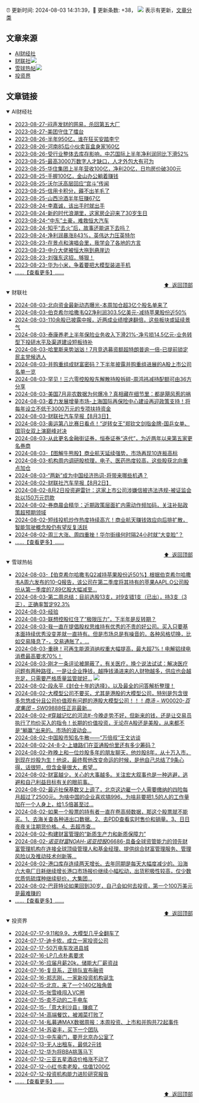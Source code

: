 ##

:alarm_clock: 更新时间: 2024-08-03 14:31:39，:rocket: 更新条数: +38， ![](/assets/dot.png) 表示有更新，[文章分类](/TAGS.md)

## 文章来源

- [AI财经社](#ai财经社)  
- [财联社](#财联社)![](/assets/dot.png)   
- [雪球热帖](#雪球热帖)![](/assets/dot.png)   
- [投资界](#投资界)  

## 文章链接

<details open>
<summary id="ai财经社">
 AI财经社
</summary>


- [2023-08-27-闷声发财的网易，杀回第五大厂](https://www.aicaijing.com.cn/article/18610)  
- [2023-08-27-美团守住了擂台](https://www.aicaijing.com.cn/article/18611)  
- [2023-08-26-半年950亿，谁在狂买安踏李宁](https://www.aicaijing.com.cn/article/18607)  
- [2023-08-26-河南85后小伙卖盲盒身家160亿](https://www.aicaijing.com.cn/article/18608)  
- [2023-08-26-受行业整体去库存影响，中芯国际上半年净利润同比下滑52%](https://www.aicaijing.com.cn/article/18609)  
- [2023-08-25-最高3000万数字人才缺口，人才外包大有可为](https://www.aicaijing.com.cn/article/18601)  
- [2023-08-25-华住集团上半年营收100亿，净利20亿，日均房价破300元](https://www.aicaijing.com.cn/article/18602)  
- [2023-08-25-手握100亿，金山办公躺着赚钱](https://www.aicaijing.com.cn/article/18603)  
- [2023-08-25-沃尔沃高层回应“宫斗”传闻](https://www.aicaijing.com.cn/article/18604)  
- [2023-08-25-信用卡积分，薅不出羊毛了](https://www.aicaijing.com.cn/article/18605)  
- [2023-08-25-山西汾酒半年狂赚67亿](https://www.aicaijing.com.cn/article/18606)  
- [2023-08-24-李嘉诚，该出手时就出手](https://www.aicaijing.com.cn/article/18596)  
- [2023-08-24-新的时代浪潮里，这家房企迎来了30岁生日](https://www.aicaijing.com.cn/article/18597)  
- [2023-08-24-“中东”土豪，难救恒大汽车](https://www.aicaijing.com.cn/article/18598)  
- [2023-08-24-知乎“去火”后，故事还能讲下去吗？](https://www.aicaijing.com.cn/article/18599)  
- [2023-08-24-净利润暴涨843%，英伟达力压英特尔](https://www.aicaijing.com.cn/article/18600)  
- [2023-08-23-在景点和演唱会里，我学会了各地的方言](https://www.aicaijing.com.cn/article/18591)  
- [2023-08-23-中介大佬被恒大拖到悬崖边](https://www.aicaijing.com.cn/article/18592)  
- [2023-08-23-刘强东这招，够狠！](https://www.aicaijing.com.cn/article/18593)  
- [2023-08-23-华为小米，争着要把大模型装进手机](https://www.aicaijing.com.cn/article/18594)  
- [......【查看更多】......](/details/AI财经社.md)

<div align="right"><a href="#文章来源">⬆ &nbsp;返回顶部</a></div>
</details>

<details open>
<summary id="财联社">
 财联社
</summary>


- [2024-08-03-北向资金最新动态曝光-本周加仓超3亿个股名单来了](https://www.cls.cn/detail/1753193)  
- [2024-08-03-伯克希尔哈撒韦Q2净利润303.5亿美元-减持苹果股份近50%](https://www.cls.cn/detail/1718633)  
- [2024-08-03-110余股已披露中报，近两成业绩增速翻倍，这些板块或延续景气](https://www.cls.cn/detail/1753292)  
- [2024-08-03-泰康养老上半年保险业务收入下滑21%-净亏损14.5亿元-业务转型下投研水平及渠道建设短板待补](https://www.cls.cn/detail/1753239)  
- [2024-08-03-哈里斯来势汹汹！7月竞选募资额超特朗普逾一倍-已提前锁定民主党候选人](https://www.cls.cn/detail/1753249)  
- [2024-08-03-并购重组成财富密码？下半年披露并购重组进展的A股上市公司名单一览](https://www.cls.cn/detail/1752314)  
- [2024-08-03-罕见！三六零控股股东解散持股拆碎-周鸿祎减持配额可由36方分享](https://www.cls.cn/detail/1753218)  
- [2024-08-03-美国7月非农数据为何爆冷？真相藏在细节里：都是飓风惹的祸](https://www.cls.cn/detail/1753168)  
- [2024-08-03-着力发展增量市场-上海国际再保险中心建设再迎政策支持！将每年设立不低于3000万元的专项扶持资金](https://www.cls.cn/detail/1753154)  
- [2024-08-03-财联社汽车早报【8月3日】](https://www.cls.cn/detail/1753163)  
- [2024-08-03-奥运第八比赛日看点！“逆转女王”郑钦文剑指金牌-国乒女单、国羽女双上演巅峰对决](https://www.cls.cn/detail/1753172)  
- [2024-08-03-从此更名金融街证券，恒泰证券“迭代”，为近两年以来第五家更名券商](https://www.cls.cn/detail/1753178)  
- [2024-08-03-【图解牛熊股】商业航天延续强势，市场再现10连板高标](https://www.cls.cn/detail/1753223)  
- [2024-08-03-机构周内调研股梳理，电子、医药热度较高，这些股获北向重点加仓](https://www.cls.cn/detail/1753258)  
- [2024-08-03-“两新”成为中国经济热词-将带来哪些机遇？](https://www.cls.cn/detail/786373)  
- [2024-08-02-财联社汽车早报【8月2日】](https://www.cls.cn/detail/1751939)  
- [2024-08-02-8月2日投资避雷针：这家上市公司涉嫌信披违法违规-被证监会处以150万元罚款](https://www.cls.cn/detail/1751904)  
- [2024-08-02-券商晨会精华：近期政策层面扩内需动作频加码，关注补贴政策超预期领域](https://www.cls.cn/detail/1751909)  
- [2024-08-02-短线投机炒作热度持续高亢！商业航天赚钱效应向后排扩散，智能驾驶概念股仍有望反复活跃](https://www.cls.cn/detail/1751984)  
- [2024-08-02-周三大涨、周四重挫！华尔街缘何时隔24小时就“大变脸”？](https://www.cls.cn/detail/1751994)  
- [......【查看更多】......](/details/财联社.md)

<div align="right"><a href="#文章来源">⬆ &nbsp;返回顶部</a></div>
</details>

<details open>
<summary id="雪球热帖">
 雪球热帖
</summary>


- [2024-08-03-【伯克希尔哈撒韦Q2减持苹果股份近50%】根据伯克希尔哈撒韦A周六发布的10-Q报告，该公司在第二季度将其持有的苹果AAPL.O公司股份从第一季度的7.89亿股大幅减至...](https://xueqiu.com/5124430882/299814066)  
- [2024-08-03-第二周总结：目前选股13支，对9支错1支（已出），持3支（3正），正确率暂定92.3%](https://xueqiu.com/8963143882/299806430)  
- [2024-08-03-经验](https://xueqiu.com/2340613631/299783536)  
- [2024-08-03-联想控股扛住了“极限压力”，下半年是反转期？](https://xueqiu.com/9210717241/299782912)  
- [2024-08-03-我一直在提倡股权思维持有优秀的不贵的好公司。买入只要基本面持续优秀没变差就一直持有。但是市场总是有噪音的，各种风格切换，比如交易降息了-，交易通胀了，...](https://xueqiu.com/9887656769/299789081)  
- [2024-08-03-重磅！可再生能源消纳权重大幅提高，最大超7%！电解铝绿电消费最高要求70%！](https://xueqiu.com/2733868088/299785010)  
- [2024-08-03-刚才一条评论被屏蔽了，有关医疗，换个说法试试：解决医疗问题有两种路径，一是让企业挣钱，越挣钱涌进来的人财物越多，供应也会越充足，只需要严格质量监管就好...](https://xueqiu.com/7355827634/299802630) ![](/assets/new.png)  
- [2024-08-02-段永平《封仓十年的选择》，以及最全的问答解析整理！](https://xueqiu.com/8959246745/299723801)  
- [2024-08-02-大模型公司不要买，尤其是港股的大模型公司，特别是包含很多忽悠成分且公司价值观有问题的港股大模型公司！！！$商汤-W00020$-$百度集团-SW09888$任正非最新...](https://xueqiu.com/8320943040/299691695)  
- [2024-08-02-#穿越记忆的河流#-今晚走势不好，但新来的钱，还是让交易员执行了均价买入的指令！长期的价值投资，无论在A股还是美股，从来都不是“躺赢”出来的。市场的波动会...](https://xueqiu.com/1102105103/299763039)  
- [2024-08-02-中国股市知名牛散——“万倍叔”王文访谈](https://xueqiu.com/1448207174/299681121)  
- [2024-08-02-24-8-2-上塘路们在亚通股份里还有多少筹码？](https://xueqiu.com/8772786299/299745741)  
- [2024-08-02-昨晚上和一位炒股多年的朋友聊天，他炒股8年，从十万入市，到现在炒股为生！他说，最终帮他改变命运的时候，是他自己总结了9条心得，话很短，但含金量很大，希望...](https://xueqiu.com/1461471898/299662134)  
- [2024-08-02-财富越少，关心的大事越多。关注宏大叙事也是一种逃避，逃避和自己利益目标有关的眼前事。](https://xueqiu.com/6451611049/299651279)  
- [2024-08-02-最近社保基数又上调了，北京这边雇一个人需要缴纳的四险每月超过了2500元。为啥中国的企业喜欢搞996，为啥非要把1.5的人的工作量加在一个人身上，给1.5倍甚至过...](https://xueqiu.com/5819606767/299643935)  
- [2024-08-02-如果一个股票的持有者一直在卷高频数据，那这个股票就不能买。1、去海关查各种进出口数据。2、去PDD查看实时售价和销量。3、日日夜夜关注期货价格。4、去超市查...](https://xueqiu.com/6876843497/299660080)  
- [2024-08-02-构建财富管理的“新质生产力和新质保障力”](https://xueqiu.com/4712978991/299668354)  
- [2024-08-02-$诺亚财富NOAH$-$诺亚控股06686$-具备全球资管能力的领先财富管理机构在连接全球顶级管理人和基金经理、提供综合财富管理服务、管理风险以及推动技术创新等...](https://xueqiu.com/4342399646/299658737)  
- [2024-08-02-港口库存连续两天增长。去年同期是每天大幅度减少的。沿海六大电厂日耗继续增长港口市场报价继续小幅松动，出货积极性较高，仅少数优质低硫煤种继续挺价，大集团...](https://xueqiu.com/2241249492/299735540)  
- [2024-08-02-巴菲特论如果回到30岁，自己会如何去投资，第一个100万美元是最难赚的](https://xueqiu.com/1830611415/299681020)  
- [......【查看更多】......](/details/雪球热帖.md)

<div align="right"><a href="#文章来源">⬆ &nbsp;返回顶部</a></div>
</details>

<details open>
<summary id="投资界">
 投资界
</summary>


- [2024-07-17-9.11和9.9，大模型几乎全翻车了](https://posts.careerengine.us/p/6697778c44726b29bffa3a09)  
- [2024-07-17-迪卡侬，成立一家投资公司](https://posts.careerengine.us/p/6697778c44726b29bffa3a01)  
- [2024-07-17-50万电车攻进县城](https://posts.careerengine.us/p/6697779c831e1d29eea44253)  
- [2024-07-16-LP几点朴素要求](https://posts.careerengine.us/p/669636a8720ed522248054dc)  
- [2024-07-16-应届月薪20k，储能大厂薪资战](https://posts.careerengine.us/p/669636a8720ed522248054d4)  
- [2024-07-16-复旦系，正排队宣布融资](https://posts.careerengine.us/p/66963699cb38e136a496986c)  
- [2024-07-16-郑志刚，一家新投资机构诞生](https://posts.careerengine.us/p/66963699cb38e136a4969874)  
- [2024-07-15-北京，来了一个140亿独角兽](https://posts.careerengine.us/p/6694db59a0c3ac562b61f9af)  
- [2024-07-15-张雪峰闯入VC圈](https://posts.careerengine.us/p/6694db59a0c3ac562b61f9b7)  
- [2024-07-15-卖不动的二手电车](https://posts.careerengine.us/p/6694db6836b2f1565d9b541a)  
- [2024-07-15-「意大利沙县」赚疯了](https://posts.careerengine.us/p/6694db6836b2f1565d9b5422)  
- [2024-07-14-高端餐饮，被湘菜打败了](https://posts.careerengine.us/p/6693862333c6e710d0bf9dc4)  
- [2024-07-14-私募通MAX数据周报：本周投资、上市和并购共72起事件](https://posts.careerengine.us/p/6693862333c6e710d0bf9dcc)  
- [2024-07-14-苏姿丰，买下一个团队](https://posts.careerengine.us/p/6693861481427510b2b9c123)  
- [2024-07-13-中东豪门，要开北京办公室了](https://posts.careerengine.us/p/66922794a876f80d113b51fe)  
- [2024-07-13-无人出租车，最低2元钱](https://posts.careerengine.us/p/669227b82202ae0dfac5d713)  
- [2024-07-12-华为将BBA挑落马下](https://posts.careerengine.us/p/6690a6c68082df14ead7eaac)  
- [2024-07-12-三亚五星酒店价格涨不动了](https://posts.careerengine.us/p/6690a6c68082df14ead7eaa4)  
- [2024-07-12-小红书卖老股，估值1200亿](https://posts.careerengine.us/p/6690a6b756b00014bcc00e8f)  
- [2024-07-12-投资机构能力进阶研究报告](https://posts.careerengine.us/p/6690a6b756b00014bcc00e87)  
- [......【查看更多】......](/details/投资界.md)

<div align="right"><a href="#文章来源">⬆ &nbsp;返回顶部</a></div>
</details>

